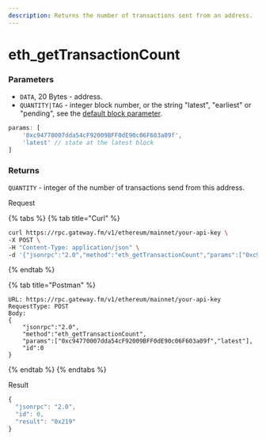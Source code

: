 ```yaml
---
description: Returns the number of transactions sent from an address.
---
```


# eth\_getTransactionCount

### Parameters

* `DATA`, 20 Bytes - address.
* `QUANTITY|TAG` - integer block number, or the string "latest", "earliest" or "pending", see the [default block parameter](https://eth.wiki/json-rpc/API#the-default-block-parameter).

```javascript
params: [
    '0xc94770007dda54cF92009BFF0dE90c06F603a09f',
    'latest' // state at the latest block
]
```

### Returns

`QUANTITY` - integer of the number of transactions send from this address.

Request

{% tabs %}
{% tab title="Curl" %}
```bash
curl https://rpc.gateway.fm/v1/ethereum/mainnet/your-api-key \
-X POST \
-H "Content-Type: application/json" \
-d '{"jsonrpc":"2.0","method":"eth_getTransactionCount","params":["0xc94770007dda54cF92009BFF0dE90c06F603a09f","latest"],"id":0}'
```
{% endtab %}

{% tab title="Postman" %}
```http
URL: https://rpc.gateway.fm/v1/ethereum/mainnet/your-api-key
RequestType: POST
Body: 
{
    "jsonrpc":"2.0",
    "method":"eth_getTransactionCount",
    "params":["0xc94770007dda54cF92009BFF0dE90c06F603a09f","latest"],
    "id":0
}
```
{% endtab %}
{% endtabs %}

Result

```javascript
{
  "jsonrpc": "2.0",
  "id": 0,
  "result": "0x219"
}
```

